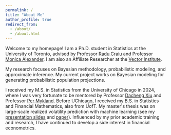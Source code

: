 ```yaml
---
permalink: /
title: "About Me"
author_profile: true
redirect_from: 
  - /about/
  - /about.html
---
```


Welcome to my homepage! I am a Ph.D. student in Statistics at the University of Toronto, advised by Professor [Radu Craiu](https://raducraiu.com/) and Professor [Monica Alexander](https://www.monicaalexander.com/). I am also an Affiliate Researcher at the [Vector Institute](https://vectorinstitute.ai/). 

My research focuses on Bayesian methodology, probabilistic modeling, and approximate inference. My current project works on Bayesian modeling for generating probabilistic population projections.

I received my M.S. in Statistics from the University of Chicago in 2024, where I was very fortunate to be mentored by Professor [Dacheng Xiu](https://dachxiu.chicagobooth.edu/) and Professor [Per Mykland](https://galton.uchicago.edu/~mykland/). Before UChicago, I received my B.S. in Statistics and Financial Mathematics, also from UofT. My master's thesis was on large-scale realized volatility prediction with machine learning (see my [presentation slides](/files/Master_Thesis_Presentation_Slides.pdf) and [paper](/files/YichenJi_Master_Thesis_Unsigned.pdf)). Influenced by my prior academic training and research, I have continued to develop a side interest in financial econometrics.


<script type='text/javascript' id='clustrmaps' src='//cdn.clustrmaps.com/map_v2.js?cl=ffffff&w=400&t=tt&d=dnHckHycKKYjP5T7X0GJGRPozhk5Th2JPZuh7MnR8g0&cmo=be454f&cmn=009499'></script>
